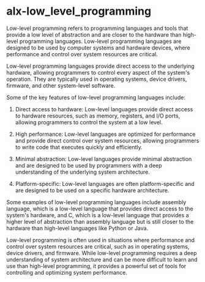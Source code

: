 # alx-low_level_programming
Low-level programming refers to programming languages and tools that provide a low level of abstraction and are closer to the hardware than high-level programming languages. Low-level programming languages are designed to be used by computer systems and hardware devices, where performance and control over system resources are critical.

Low-level programming languages provide direct access to the underlying hardware, allowing programmers to control every aspect of the system's operation. They are typically used in operating systems, device drivers, firmware, and other system-level software.

Some of the key features of low-level programming languages include:

1. Direct access to hardware: Low-level languages provide direct access to hardware resources, such as memory, registers, and I/O ports, allowing programmers to control the system at a low level.

2. High performance: Low-level languages are optimized for performance and provide direct control over system resources, allowing programmers to write code that executes quickly and efficiently.

3. Minimal abstraction: Low-level languages provide minimal abstraction and are designed to be used by programmers with a deep understanding of the underlying system architecture.

4. Platform-specific: Low-level languages are often platform-specific and are designed to be used on a specific hardware architecture.

Some examples of low-level programming languages include assembly language, which is a low-level language that provides direct access to the system's hardware, and C, which is a low-level language that provides a higher level of abstraction than assembly language but is still closer to the hardware than high-level languages like Python or Java.

Low-level programming is often used in situations where performance and control over system resources are critical, such as in operating systems, device drivers, and firmware. While low-level programming requires a deep understanding of system architecture and can be more difficult to learn and use than high-level programming, it provides a powerful set of tools for controlling and optimizing system performance.
